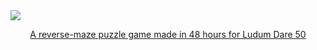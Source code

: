 <a href="https://ldjam.com/events/ludum-dare/50/fruitloose">
<div>
  <img src="https://user-images.githubusercontent.com/1022438/161703245-b0eb301f-51df-4db9-8377-ffd04ae1a13f.png" />
  <p align="center">A reverse-maze puzzle game made in 48 hours for Ludum Dare 50</p>
</div>
</a>
